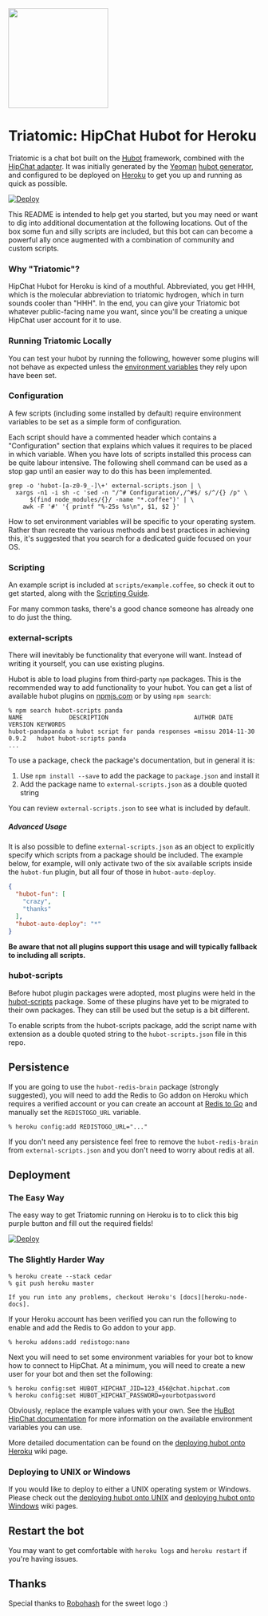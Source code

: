 <img src="https://raw.githubusercontent.com/hipchat/triatomic/master/logo.png" width="200">

# Triatomic: HipChat Hubot for Heroku

Triatomic is a chat bot built on the [Hubot][hubot] framework, combined
with the [HipChat adapter][hubot-hipchat]. It was initially generated by
the [Yeoman][yeoman] [hubot generator][generator-hubot], and configured
to be deployed on [Heroku][heroku] to get you up and running as quick as possible.

[![Deploy](https://www.herokucdn.com/deploy/button.png)](https://heroku.com/deploy?template=https://github.com/hipchat/triatomic)

This README is intended to help get you started, but you may need or want to dig
into additional documentation at the following locations. Out of the box
some fun and silly scripts are included, but this bot can can become a
powerful ally once augmented with a combination of community and custom
scripts.

[hubot-hipchat]: https://github.com/hipchat/hubot-hipchat
[hubot]: http://hubot.github.com
[heroku]: http://www.heroku.com
[yeoman]: http://yeoman.io
[generator-hubot]: https://github.com/github/generator-hubot

### Why "Triatomic"?

HipChat Hubot for Heroku is kind of a mouthful. Abbreviated, you get
HHH, which is the molecular abbreviation to triatomic hydrogen, which in
turn sounds cooler than "HHH". In the end, you can give your Triatomic bot
whatever public-facing name you want, since you'll be creating a unique HipChat
user account for it to use.

### Running Triatomic Locally

You can test your hubot by running the following, however some plugins will not
behave as expected unless the [environment variables](#configuration) they rely
upon have been set.

### Configuration

A few scripts (including some installed by default) require environment
variables to be set as a simple form of configuration.

Each script should have a commented header which contains a "Configuration"
section that explains which values it requires to be placed in which variable.
When you have lots of scripts installed this process can be quite labour
intensive. The following shell command can be used as a stop gap until an
easier way to do this has been implemented.

    grep -o 'hubot-[a-z0-9_-]\+' external-scripts.json | \
      xargs -n1 -i sh -c 'sed -n "/^# Configuration/,/^#$/ s/^/{} /p" \
          $(find node_modules/{}/ -name "*.coffee")' | \
        awk -F '#' '{ printf "%-25s %s\n", $1, $2 }'

How to set environment variables will be specific to your operating system.
Rather than recreate the various methods and best practices in achieving this,
it's suggested that you search for a dedicated guide focused on your OS.

### Scripting

An example script is included at `scripts/example.coffee`, so check it out to
get started, along with the [Scripting Guide](scripting-docs).

For many common tasks, there's a good chance someone has already one to do just
the thing.

[scripting-docs]: https://github.com/github/hubot/blob/master/docs/scripting.md

### external-scripts

There will inevitably be functionality that everyone will want. Instead of
writing it yourself, you can use existing plugins.

Hubot is able to load plugins from third-party `npm` packages. This is the
recommended way to add functionality to your hubot. You can get a list of
available hubot plugins on [npmjs.com](npmjs) or by using `npm search`:

    % npm search hubot-scripts panda
    NAME             DESCRIPTION                        AUTHOR DATE       VERSION KEYWORDS
    hubot-pandapanda a hubot script for panda responses =missu 2014-11-30 0.9.2   hubot hubot-scripts panda
    ...


To use a package, check the package's documentation, but in general it is:

1. Use `npm install --save` to add the package to `package.json` and install it
2. Add the package name to `external-scripts.json` as a double quoted string

You can review `external-scripts.json` to see what is included by default.

##### Advanced Usage

It is also possible to define `external-scripts.json` as an object to
explicitly specify which scripts from a package should be included. The example
below, for example, will only activate two of the six available scripts inside
the `hubot-fun` plugin, but all four of those in `hubot-auto-deploy`.

```json
{
  "hubot-fun": [
    "crazy",
    "thanks"
  ],
  "hubot-auto-deploy": "*"
}
```

**Be aware that not all plugins support this usage and will typically fallback
to including all scripts.**

[npmjs]: https://www.npmjs.com

### hubot-scripts

Before hubot plugin packages were adopted, most plugins were held in the
[hubot-scripts][hubot-scripts] package. Some of these plugins have yet to be
migrated to their own packages. They can still be used but the setup is a bit
different.

To enable scripts from the hubot-scripts package, add the script name with
extension as a double quoted string to the `hubot-scripts.json` file in this
repo.

[hubot-scripts]: https://github.com/github/hubot-scripts

##  Persistence

If you are going to use the `hubot-redis-brain` package (strongly suggested),
you will need to add the Redis to Go addon on Heroku which requires a verified
account or you can create an account at [Redis to Go][redistogo] and manually
set the `REDISTOGO_URL` variable.

    % heroku config:add REDISTOGO_URL="..."

If you don't need any persistence feel free to remove the `hubot-redis-brain`
from `external-scripts.json` and you don't need to worry about redis at all.

[redistogo]: https://redistogo.com/

## Deployment

### The Easy Way

The easy way to get Triatomic running on Heroku is to to click this big purple
button and fill out the required fields!

[![Deploy](https://www.herokucdn.com/deploy/button.png)](https://heroku.com/deploy?template=https://github.com/hipchat/triatomic)

### The Slightly Harder Way

    % heroku create --stack cedar
    % git push heroku master

    If you run into any problems, checkout Heroku's [docs][heroku-node-docs].

If your Heroku account has been verified you can run the following to enable
and add the Redis to Go addon to your app.

    % heroku addons:add redistogo:nano

Next you will need to set some environment variables for your bot to know how
to connect to HipChat.  At a minimum, you will need to create a new user for
your bot and then set the following:

    % heroku config:set HUBOT_HIPCHAT_JID=123_456@chat.hipchat.com
    % heroku config:set HUBOT_HIPCHAT_PASSWORD=yourbotpassword

Obviously, replace the example values with your own.  See the
[HuBot HipChat documentation][hubot-hipchat] for more information on the
available environment variables you can use.

More detailed documentation can be found on the [deploying hubot onto
Heroku][deploy-heroku] wiki page.

### Deploying to UNIX or Windows

If you would like to deploy to either a UNIX operating system or Windows.
Please check out the [deploying hubot onto UNIX][deploy-unix] and [deploying
hubot onto Windows][deploy-windows] wiki pages.

[heroku-node-docs]: http://devcenter.heroku.com/articles/node-js
[deploy-heroku]: https://github.com/github/hubot/blob/master/docs/deploying/heroku.md
[deploy-unix]: https://github.com/github/hubot/blob/master/docs/deploying/unix.md
[deploy-windows]: https://github.com/github/hubot/blob/master/docs/deploying/unix.md

## Restart the bot

You may want to get comfortable with `heroku logs` and `heroku restart` if
you're having issues.

## Thanks

Special thanks to [Robohash](http://robohash.org) for the sweet logo :)